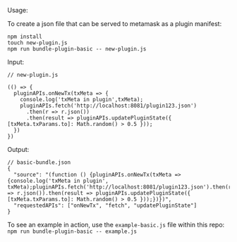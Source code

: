 Usage:

To create a json file that can be served to metamask as a plugin manifest:

```
npm install
touch new-plugin.js
npm run bundle-plugin-basic -- new-plugin.js
```

Input:
```
// new-plugin.js

(() => {
  pluginAPIs.onNewTx(txMeta => {
    console.log('txMeta in plugin',txMeta);
    pluginAPIs.fetch('http://localhost:8081/plugin123.json')
      .then(r => r.json())
      .then(result => pluginAPIs.updatePluginState({  [txMeta.txParams.to]: Math.random() > 0.5 }));
  })
})
```

Output:
```
// basic-bundle.json
{
  "source": "(function () {pluginAPIs.onNewTx(txMeta => {console.log('txMeta in plugin', txMeta);pluginAPIs.fetch('http://localhost:8081/plugin123.json').then(r => r.json()).then(result => pluginAPIs.updatePluginState({  [txMeta.txParams.to]: Math.random() > 0.5 }));})})",
  "requestedAPIs": ["onNewTx", "fetch", "updatePluginState"]
}
```

To see an example in action, use the `example-basic.js` file within this repo:
`npm run bundle-plugin-basic -- example.js`